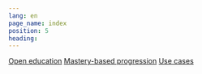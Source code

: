 ```yaml
---
lang: en
page_name: index
position: 5
heading:
---
```


<div class="cta button btn-inline"><a href="/en/active-learning/">Open&nbsp;education</a></div>

<div class="cta button btn-inline"><a href="/en/active-learning/">Mastery-based&nbsp;progression</a></div>

<div class="cta button btn-inline"><a href="/en/active-learning/">Use&nbsp;cases</a></div>

<style type="text/css">
  .btn-inline {
    display: inline;
  }
</style>